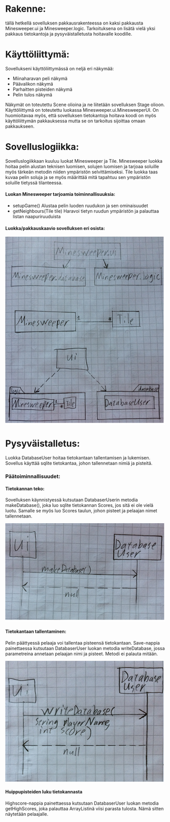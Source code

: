 # Rakenne:

tällä hetkellä sovelluksen pakkausrakenteessa on kaksi pakkausta Minesweeper.ui ja Minesweeper.logic.
Tarkoituksena on lisätä vielä yksi pakkaus tietokantoja ja pysyväistalletusta hoitavalle koodille.

# Käyttöliittymä:

Sovellukseni käyttöliittymässä on neljä eri näkymää:
- Miinaharavan peli näkymä
- Päävalikon näkymä
- Parhaitten pisteiden näkymä
- Pelin tulos näkymä

Näkymät on toteutettu Scene olioina ja ne liitetään sovelluksen Stage olioon.
Käyttöliittymä on toteutettu luokassa Minesweeper.ui.MinesweeperUI.
On huomioitavaa myös, että sovelluksen tietokantoja hoitava koodi on myös käyttöliittymän pakkauksessa
mutta se on tarkoitus sijoittaa omaan pakkaukseen.

# Sovelluslogiikka:

Sovelluslogiikkaan kuuluu luokat Minesweeper ja Tile.
Minesweeper luokka hoitaa pelin alustan teknisen luomisen, solujen luomisen ja tarjoaa soluille
myös tärkeän metodin niiden ympäristön selvittämiseksi.
Tile luokka taas kuvaa pelin soluja ja se myös määrittää mitä tapahtuu sen ympäristön soluille tietyssä tilanteessa.

#### Luokan Minesweeper tarjoamia toiminnallisuuksia:
- setupGame()
    Alustaa pelin luoden ruudukon ja sen ominaisuudet
- getNeighbours(Tile tile)
    Haravoi tietyn ruudun ympäristön ja palauttaa listan naapuriruuduista
    
#### Luokka/pakkauskaavio sovelluksen eri osista:

![Pakkauskaavio](Pakkauskaavio.png)

# Pysyväistalletus:

Luokka DatabaseUser hoitaa tietokantaan tallentamisen ja lukemisen.
Sovellus käyttää sqlite tietokantaa, johon tallennetaan nimiä ja pisteitä.

### Päätoiminnallisuudet:

#### Tietokannan teko:
Sovelluksen käynnistyessä kutsutaan DatabaserUserin metodia makeDatabase(), joka
luo sqlite tietokannan Scores, jos sitä ei ole vielä luotu. Samalle se myös luo Scores
taulun, johon pisteet ja pelaajan nimet tallennetaan.

![Tietokannan teko](makeDatabaser.png)

#### Tietokantaan tallentaminen:
Pelin päättyessä pelaaja voi tallentaa pisteensä tietokantaan. Save-nappia
painettaessa kutsutaan DatabaserUser luokan metodia writeDatabase, jossa 
parametreina annetaan pelaajan nimi ja pisteet. Metodi ei palauta mitään.

![Tietokantaan tallentaminen](writeDatabase.png)

#### Huippupisteiden luku tietokannasta
Highscore-nappia painettaessa kutsutaan DatabaserUser luokan metodia getHighScores,
joka palauttaa ArrayListinä viisi parasta tulosta. Nämä sitten näytetään pelaajalle.
